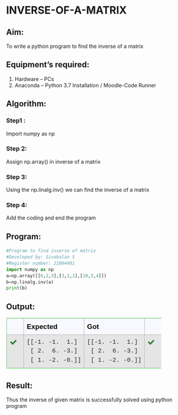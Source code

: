 # INVERSE-OF-A-MATRIX
## Aim:
To write a python program to find the inverse of a matrix
## Equipment’s required:
1. 	Hardware – PCs
2. 	Anaconda – Python 3.7 Installation / Moodle-Code Runner
## Algorithm:
### Step1 :
Import numpy as np
### Step 2: 
Assign np.array() in inverse of a matrix
### Step 3: 
Using the np.linalg.inv() we can find the inverse of a matrix
### Step 4: 
Add the coding and end the program
## Program:
```python
#Program to find inverse of matrix
#Developed by: Sivabalan S
#Register number: 22004401
import numpy as np
a=np.array([[6,2,3],[3,1,1],[10,3,4]])
b=np.linalg.inv(a)
print(b)
```
## Output:
![output](/output001.png)
## Result:
Thus the inverse of given matrix is successfully solved using python program

